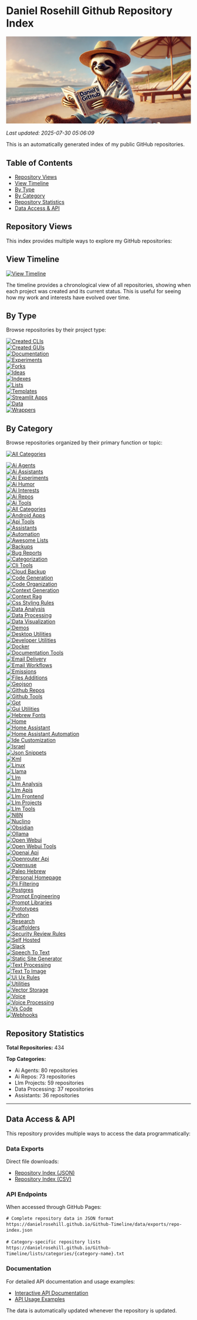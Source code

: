 # Daniel Rosehill Github Repository Index

![Banner](banners/index.png)

*Last updated: 2025-07-30 05:06:09*

This is an automatically generated index of my public GitHub repositories.

## Table of Contents
- [Repository Views](#repository-views)
- [View Timeline](#view-timeline)
- [By Type](#by-type)
- [By Category](#by-category)
- [Repository Statistics](#repository-statistics)
- [Data Access & API](#data-access--api)

## Repository Views

This index provides multiple ways to explore my GitHub repositories:

## View Timeline
[![View Timeline](https://img.shields.io/badge/Timeline-4285F4?style=for-the-badge&logo=github&logoColor=white)](timeline.md)

The timeline provides a chronological view of all repositories, showing when each project was created and its current status. This is useful for seeing how my work and interests have evolved over time.

## By Type
Browse repositories by their project type:

[![Created CLIs](https://img.shields.io/badge/Created_CLIs-0D47A1?style=for-the-badge&logo=github)](sections/created-clis.md)<br>[![Created GUIs](https://img.shields.io/badge/Created_GUIs-0D47A1?style=for-the-badge&logo=github)](sections/created-guis.md)<br>[![Documentation](https://img.shields.io/badge/Documentation-0D47A1?style=for-the-badge&logo=github)](sections/documentation.md)<br>[![Experiments](https://img.shields.io/badge/Experiments-0D47A1?style=for-the-badge&logo=github)](sections/experiments.md)<br>[![Forks](https://img.shields.io/badge/Forks-0D47A1?style=for-the-badge&logo=github)](sections/forks.md)<br>[![Ideas](https://img.shields.io/badge/Ideas-0D47A1?style=for-the-badge&logo=github)](sections/ideas.md)<br>[![Indexes](https://img.shields.io/badge/Indexes-0D47A1?style=for-the-badge&logo=github)](sections/indexes.md)<br>[![Lists](https://img.shields.io/badge/Lists-0D47A1?style=for-the-badge&logo=github)](sections/lists.md)<br>[![Templates](https://img.shields.io/badge/Templates-0D47A1?style=for-the-badge&logo=github)](sections/templates.md)<br>[![Streamlit Apps](https://img.shields.io/badge/Streamlit_Apps-0D47A1?style=for-the-badge&logo=github)](sections/streamlit-apps.md)<br>[![Data](https://img.shields.io/badge/Data-0D47A1?style=for-the-badge&logo=github)](sections/data.md)<br>[![Wrappers](https://img.shields.io/badge/Wrappers-0D47A1?style=for-the-badge&logo=github)](sections/wrappers.md)

## By Category
Browse repositories organized by their primary function or topic:

[![All Categories](https://img.shields.io/badge/All_Categories-FF5722?style=for-the-badge&logo=github&logoColor=white)](sections/all-categories.md)

[![Ai Agents](https://img.shields.io/badge/Ai_Agents-2ea44f?style=for-the-badge&logo=github)](sections/ai-agents.md)<br>[![Ai Assistants](https://img.shields.io/badge/Ai_Assistants-2ea44f?style=for-the-badge&logo=github)](sections/ai-assistants.md)<br>[![Ai Experiments](https://img.shields.io/badge/Ai_Experiments-2ea44f?style=for-the-badge&logo=github)](sections/ai-experiments.md)<br>[![Ai Humor](https://img.shields.io/badge/Ai_Humor-2ea44f?style=for-the-badge&logo=github)](sections/ai-humor.md)<br>[![Ai Interests](https://img.shields.io/badge/Ai_Interests-2ea44f?style=for-the-badge&logo=github)](sections/ai-interests.md)<br>[![Ai Repos](https://img.shields.io/badge/Ai_Repos-2ea44f?style=for-the-badge&logo=github)](sections/ai-repos.md)<br>[![Ai Tools](https://img.shields.io/badge/Ai_Tools-2ea44f?style=for-the-badge&logo=github)](sections/ai-tools.md)<br>[![All Categories](https://img.shields.io/badge/All_Categories-2ea44f?style=for-the-badge&logo=github)](sections/all-categories.md)<br>[![Android Apps](https://img.shields.io/badge/Android_Apps-2ea44f?style=for-the-badge&logo=github)](sections/android-apps.md)<br>[![Api Tools](https://img.shields.io/badge/Api_Tools-2ea44f?style=for-the-badge&logo=github)](sections/api-tools.md)<br>[![Assistants](https://img.shields.io/badge/Assistants-2ea44f?style=for-the-badge&logo=github)](sections/assistants.md)<br>[![Automation](https://img.shields.io/badge/Automation-2ea44f?style=for-the-badge&logo=github)](sections/automation.md)<br>[![Awesome Lists](https://img.shields.io/badge/Awesome_Lists-2ea44f?style=for-the-badge&logo=github)](sections/awesome-lists.md)<br>[![Backups](https://img.shields.io/badge/Backups-2ea44f?style=for-the-badge&logo=github)](sections/backups.md)<br>[![Bug Reports](https://img.shields.io/badge/Bug_Reports-2ea44f?style=for-the-badge&logo=github)](sections/bug-reports.md)<br>[![Categorization](https://img.shields.io/badge/Categorization-2ea44f?style=for-the-badge&logo=github)](sections/categorization.md)<br>[![Cli Tools](https://img.shields.io/badge/Cli_Tools-2ea44f?style=for-the-badge&logo=github)](sections/cli-tools.md)<br>[![Cloud Backup](https://img.shields.io/badge/Cloud_Backup-2ea44f?style=for-the-badge&logo=github)](sections/cloud-backup.md)<br>[![Code Generation](https://img.shields.io/badge/Code_Generation-2ea44f?style=for-the-badge&logo=github)](sections/code-generation.md)<br>[![Code Organization](https://img.shields.io/badge/Code_Organization-2ea44f?style=for-the-badge&logo=github)](sections/code-organization.md)<br>[![Context Generation](https://img.shields.io/badge/Context_Generation-2ea44f?style=for-the-badge&logo=github)](sections/context-generation.md)<br>[![Context Rag](https://img.shields.io/badge/Context_Rag-2ea44f?style=for-the-badge&logo=github)](sections/context-rag.md)<br>[![Css Styling Rules](https://img.shields.io/badge/Css_Styling_Rules-2ea44f?style=for-the-badge&logo=github)](sections/css-styling-rules.md)<br>[![Data Analysis](https://img.shields.io/badge/Data_Analysis-2ea44f?style=for-the-badge&logo=github)](sections/data-analysis.md)<br>[![Data Processing](https://img.shields.io/badge/Data_Processing-2ea44f?style=for-the-badge&logo=github)](sections/data-processing.md)<br>[![Data Visualization](https://img.shields.io/badge/Data_Visualization-2ea44f?style=for-the-badge&logo=github)](sections/data-visualization.md)<br>[![Demos](https://img.shields.io/badge/Demos-2ea44f?style=for-the-badge&logo=github)](sections/demos.md)<br>[![Desktop Utilities](https://img.shields.io/badge/Desktop_Utilities-2ea44f?style=for-the-badge&logo=github)](sections/desktop-utilities.md)<br>[![Developer Utilities](https://img.shields.io/badge/Developer_Utilities-2ea44f?style=for-the-badge&logo=github)](sections/developer-utilities.md)<br>[![Docker](https://img.shields.io/badge/Docker-2ea44f?style=for-the-badge&logo=github)](sections/docker.md)<br>[![Documentation Tools](https://img.shields.io/badge/Documentation_Tools-2ea44f?style=for-the-badge&logo=github)](sections/documentation-tools.md)<br>[![Email Delivery](https://img.shields.io/badge/Email_Delivery-2ea44f?style=for-the-badge&logo=github)](sections/email-delivery.md)<br>[![Email Workflows](https://img.shields.io/badge/Email_Workflows-2ea44f?style=for-the-badge&logo=github)](sections/email-workflows.md)<br>[![Emissions](https://img.shields.io/badge/Emissions-2ea44f?style=for-the-badge&logo=github)](sections/emissions.md)<br>[![Files Additions](https://img.shields.io/badge/Files_Additions-2ea44f?style=for-the-badge&logo=github)](sections/files-additions.md)<br>[![Geojson](https://img.shields.io/badge/Geojson-2ea44f?style=for-the-badge&logo=github)](sections/geojson.md)<br>[![Github Repos](https://img.shields.io/badge/Github_Repos-2ea44f?style=for-the-badge&logo=github)](sections/github-repos.md)<br>[![Github Tools](https://img.shields.io/badge/Github_Tools-2ea44f?style=for-the-badge&logo=github)](sections/github-tools.md)<br>[![Gpt](https://img.shields.io/badge/Gpt-2ea44f?style=for-the-badge&logo=github)](sections/gpt.md)<br>[![Gui Utilities](https://img.shields.io/badge/Gui_Utilities-2ea44f?style=for-the-badge&logo=github)](sections/gui-utilities.md)<br>[![Hebrew Fonts](https://img.shields.io/badge/Hebrew_Fonts-2ea44f?style=for-the-badge&logo=github)](sections/hebrew-fonts.md)<br>[![Home](https://img.shields.io/badge/Home-2ea44f?style=for-the-badge&logo=github)](sections/home.md)<br>[![Home Assistant](https://img.shields.io/badge/Home_Assistant-2ea44f?style=for-the-badge&logo=github)](sections/home-assistant.md)<br>[![Home Assistant Automation](https://img.shields.io/badge/Home_Assistant_Automation-2ea44f?style=for-the-badge&logo=github)](sections/home-assistant-automation.md)<br>[![Ide Customization](https://img.shields.io/badge/Ide_Customization-2ea44f?style=for-the-badge&logo=github)](sections/ide-customization.md)<br>[![Israel](https://img.shields.io/badge/Israel-2ea44f?style=for-the-badge&logo=github)](sections/israel.md)<br>[![Json Snippets](https://img.shields.io/badge/Json_Snippets-2ea44f?style=for-the-badge&logo=github)](sections/json-snippets.md)<br>[![Kml](https://img.shields.io/badge/Kml-2ea44f?style=for-the-badge&logo=github)](sections/kml.md)<br>[![Linux](https://img.shields.io/badge/Linux-2ea44f?style=for-the-badge&logo=github)](sections/linux.md)<br>[![Llama](https://img.shields.io/badge/Llama-2ea44f?style=for-the-badge&logo=github)](sections/llama.md)<br>[![Llm](https://img.shields.io/badge/Llm-2ea44f?style=for-the-badge&logo=github)](sections/llm.md)<br>[![Llm Analysis](https://img.shields.io/badge/Llm_Analysis-2ea44f?style=for-the-badge&logo=github)](sections/llm-analysis.md)<br>[![Llm Apis](https://img.shields.io/badge/Llm_Apis-2ea44f?style=for-the-badge&logo=github)](sections/llm-apis.md)<br>[![Llm Frontend](https://img.shields.io/badge/Llm_Frontend-2ea44f?style=for-the-badge&logo=github)](sections/llm-frontend.md)<br>[![Llm Projects](https://img.shields.io/badge/Llm_Projects-2ea44f?style=for-the-badge&logo=github)](sections/llm-projects.md)<br>[![Llm Tools](https://img.shields.io/badge/Llm_Tools-2ea44f?style=for-the-badge&logo=github)](sections/llm-tools.md)<br>[![N8N](https://img.shields.io/badge/N8N-2ea44f?style=for-the-badge&logo=github)](sections/n8n.md)<br>[![Nuclino](https://img.shields.io/badge/Nuclino-2ea44f?style=for-the-badge&logo=github)](sections/nuclino.md)<br>[![Obsidian](https://img.shields.io/badge/Obsidian-2ea44f?style=for-the-badge&logo=github)](sections/obsidian.md)<br>[![Ollama](https://img.shields.io/badge/Ollama-2ea44f?style=for-the-badge&logo=github)](sections/ollama.md)<br>[![Open Webui](https://img.shields.io/badge/Open_Webui-2ea44f?style=for-the-badge&logo=github)](sections/open-webui.md)<br>[![Open Webui Tools](https://img.shields.io/badge/Open_Webui_Tools-2ea44f?style=for-the-badge&logo=github)](sections/open-webui-tools.md)<br>[![Openai Api](https://img.shields.io/badge/Openai_Api-2ea44f?style=for-the-badge&logo=github)](sections/openai-api.md)<br>[![Openrouter Api](https://img.shields.io/badge/Openrouter_Api-2ea44f?style=for-the-badge&logo=github)](sections/openrouter-api.md)<br>[![Opensuse](https://img.shields.io/badge/Opensuse-2ea44f?style=for-the-badge&logo=github)](sections/opensuse.md)<br>[![Paleo Hebrew](https://img.shields.io/badge/Paleo_Hebrew-2ea44f?style=for-the-badge&logo=github)](sections/paleo-hebrew.md)<br>[![Personal Homepage](https://img.shields.io/badge/Personal_Homepage-2ea44f?style=for-the-badge&logo=github)](sections/personal-homepage.md)<br>[![Pii Filtering](https://img.shields.io/badge/Pii_Filtering-2ea44f?style=for-the-badge&logo=github)](sections/pii-filtering.md)<br>[![Postgres](https://img.shields.io/badge/Postgres-2ea44f?style=for-the-badge&logo=github)](sections/postgres.md)<br>[![Prompt Engineering](https://img.shields.io/badge/Prompt_Engineering-2ea44f?style=for-the-badge&logo=github)](sections/prompt-engineering.md)<br>[![Prompt Libraries](https://img.shields.io/badge/Prompt_Libraries-2ea44f?style=for-the-badge&logo=github)](sections/prompt-libraries.md)<br>[![Prototypes](https://img.shields.io/badge/Prototypes-2ea44f?style=for-the-badge&logo=github)](sections/prototypes.md)<br>[![Python](https://img.shields.io/badge/Python-2ea44f?style=for-the-badge&logo=github)](sections/python.md)<br>[![Research](https://img.shields.io/badge/Research-2ea44f?style=for-the-badge&logo=github)](sections/research.md)<br>[![Scaffolders](https://img.shields.io/badge/Scaffolders-2ea44f?style=for-the-badge&logo=github)](sections/scaffolders.md)<br>[![Security Review Rules](https://img.shields.io/badge/Security_Review_Rules-2ea44f?style=for-the-badge&logo=github)](sections/security-review-rules.md)<br>[![Self Hosted](https://img.shields.io/badge/Self_Hosted-2ea44f?style=for-the-badge&logo=github)](sections/self-hosted.md)<br>[![Slack](https://img.shields.io/badge/Slack-2ea44f?style=for-the-badge&logo=github)](sections/slack.md)<br>[![Speech To Text](https://img.shields.io/badge/Speech_To_Text-2ea44f?style=for-the-badge&logo=github)](sections/speech-to-text.md)<br>[![Static Site Generator](https://img.shields.io/badge/Static_Site_Generator-2ea44f?style=for-the-badge&logo=github)](sections/static-site-generator.md)<br>[![Text Processing](https://img.shields.io/badge/Text_Processing-2ea44f?style=for-the-badge&logo=github)](sections/text-processing.md)<br>[![Text To Image](https://img.shields.io/badge/Text_To_Image-2ea44f?style=for-the-badge&logo=github)](sections/text-to-image.md)<br>[![Ui Ux Rules](https://img.shields.io/badge/Ui_Ux_Rules-2ea44f?style=for-the-badge&logo=github)](sections/ui-ux-rules.md)<br>[![Utilities](https://img.shields.io/badge/Utilities-2ea44f?style=for-the-badge&logo=github)](sections/utilities.md)<br>[![Vector Storage](https://img.shields.io/badge/Vector_Storage-2ea44f?style=for-the-badge&logo=github)](sections/vector-storage.md)<br>[![Voice](https://img.shields.io/badge/Voice-2ea44f?style=for-the-badge&logo=github)](sections/voice.md)<br>[![Voice Processing](https://img.shields.io/badge/Voice_Processing-2ea44f?style=for-the-badge&logo=github)](sections/voice-processing.md)<br>[![Vs Code](https://img.shields.io/badge/Vs_Code-2ea44f?style=for-the-badge&logo=github)](sections/vs-code.md)<br>[![Webhooks](https://img.shields.io/badge/Webhooks-2ea44f?style=for-the-badge&logo=github)](sections/webhooks.md)

## Repository Statistics

**Total Repositories:** 434

**Top Categories:**
- Ai Agents: 80 repositories
- Ai Repos: 73 repositories
- Llm Projects: 59 repositories
- Data Processing: 37 repositories
- Assistants: 36 repositories

---

## Data Access & API

This repository provides multiple ways to access the data programmatically:

### Data Exports
Direct file downloads:
- [Repository Index (JSON)](data/exports/repo-index.json)
- [Repository Index (CSV)](data/exports/repo-index.csv)

### API Endpoints
When accessed through GitHub Pages:
```
# Complete repository data in JSON format
https://danielrosehill.github.io/Github-Timeline/data/exports/repo-index.json

# Category-specific repository lists
https://danielrosehill.github.io/Github-Timeline/lists/categories/{category-name}.txt
```

### Documentation
For detailed API documentation and usage examples:
- [Interactive API Documentation](https://danielrosehill.github.io/Github-Timeline/)
- [API Usage Examples](examples/api-usage.md)

The data is automatically updated whenever the repository is updated.